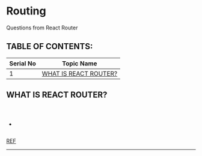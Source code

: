 # Routing

Questions from React Router

## TABLE OF CONTENTS:

| Serial No | Topic Name                   |
| --------- | ---------------------------- |
| 1         | [WHAT IS REACT ROUTER?](#rr) |

## <a name="rr"></a><h2>WHAT IS REACT ROUTER?</h2>

<br>

###

-

```javascript

```

[REF](<[https://www.youtube.com/watch?v=IBrmsyy9R94](https://www.youtube.com/watch?v=CI7EYWmRDJE&list=PLC3y8-rFHvwgg3vaYJgHGnModB54rxOk3&index=58)>)

---
